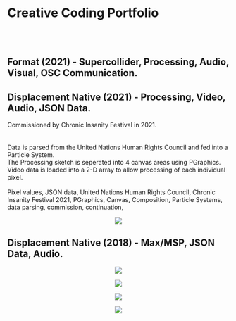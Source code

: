 # Creative Coding Portfolio
<br></br>
## Format (2021) - Supercollider, Processing, Audio, Visual, OSC Communication. 

## Displacement Native (2021) - Processing, Video, Audio, JSON Data.

Commissioned by Chronic Insanity Festival in 2021.<br>
<br></br>
Data is parsed from the United Nations Human Rights Council and fed into a Particle System. <br>
The Processing sketch is seperated into 4 canvas areas using PGraphics.<br>
Video data is loaded into a 2-D array to allow processing of each individual pixel. <br>
<br>
Pixel values, JSON data, United Nations Human Rights Council, Chronic Insanity Festival 2021, PGraphics, Canvas, Composition, Particle Systems, data parsing, commission, continuation, 
<br>

<p align = "center"><img src = "https://db3pap005files.storage.live.com/y4mSoDFFQUTNZylSEI_iMs51fG9FpfoEcxZlviyVSCe-v60ZMYlpV7arO8Z4ByQu0Ecj6Vfp8tkokP4nhpVymH1iCTxtJ0vCTnmNnK0aVPkr6Lz09sqVsKvkBeMNdKB_v5lX4hlQ2MU2f72J7Z9-_IOCi057kXeZ6yPk_WxE-twWc0-LYnBiYWY5v0lj9lMTjbU?width=1920&height=1080&cropmode=none">
  
  
  

## Displacement Native (2018) - Max/MSP, JSON Data, Audio.

<p align = "center"><img src = "https://db3pap005files.storage.live.com/y4moLKUHKUGmEz4wkuU3TVf-z0x99jDyzkxmUKQuihhJDzG2FcoVHvOeRksbUW8zOC5VLt1QJxBNwROUFeutuWfvLdKEAMxq5AMbvSbvgRkzfDbJfjrLNndf34Ptjv2rjap_XeB9qrprHcNo4pHVagoJnwBdgYFPC7APUJ3l-bktBQ2kCgMu_hIcq0Qlkw4Vrsg?width=1024&height=576&cropmode=none">
  
<p align = "center"> <img src = "https://db3pap005files.storage.live.com/y4myZ-fAoL1jed7E2JyDg7D7XNIicElqGMdE5vhVBTNFoQyfXtU8dv_LaDBGv_X-jgY426ojbLmSRYty9ioJKiDPHCsZNpb4a8cXDNYe5TSiZ5Oroomlupd9IRlrASUdx04kgX5o-4KT6Pf9vgsSPdIWKeR1qsFwMQupceUVX4WGpIfjI7vsg9J5fV8Dh1njaO8?width=1024&height=549&cropmode=none">

<p align = "center"> <img src = "https://db3pap005files.storage.live.com/y4mOt-MGykVmzEON4PAWik6ZuCbxTMVIjcAkvH9jNIMtHE78bOyKqW3iBp0caoDZVLeUwJI4NallzgGfIiFBtfAf7tZj7IuHFdM16p4dOn7ruyMbrv0JSwLaeChp_psu0rRUXC4TSHd2Y7p7d87shguXk2MR-DpvrETfnmrPtADN3s2gTLo6d_HKa-IMleO7eB9?width=1024&height=549&cropmode=none">
<p align = "center"><img src = "https://db3pap005files.storage.live.com/y4muO3orAJBV6iSvM5otO0hNLUjB2QZCZBGd8jbrnr7dAhNps0KcbxI347Zxt5nv26qNSr6CHWTekDTjByzbJvAubcFP9mK7xvEKjPGu5M21jwxtRYyUoomo-aSX2ba5ekniSgogYP3OnTzTw6X68ays7_UI__bNtSUU28-9nFT4gjDJv9vSnLUVOy68TXOefyI?width=1024&height=549&cropmode=none">
